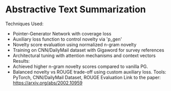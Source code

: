 # Abstractive Text Summarization #

Techniques Used:
  - Pointer-Generator Network with coverage loss
  - Auxiliary loss function to control novelty via 'p_gen'
  - Novelty score evaluation using normalized n-gram novelty
  - Training on CNN/DailyMail dataset with Gigaword for survey references
  - Architectural tuning with attention mechanisms and context vectors
Results:
  - Achieved higher n-gram novelty scores compared to vanilla PG.
  - Balanced novelty vs ROUGE trade-off using custom auxiliary loss.
Tools: PyTorch, CNN/DailyMail Dataset, ROUGE Evaluation
Link to the paper: https://arxiv.org/abs/2002.10959
